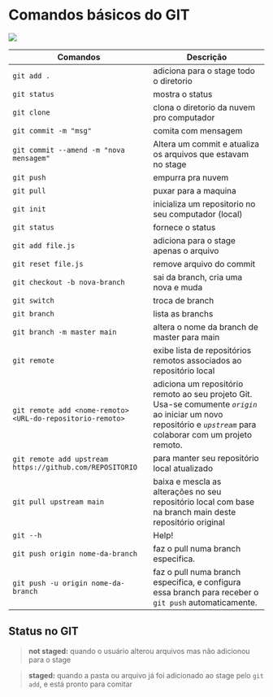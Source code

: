 # Comandos básicos do GIT

![](https://media3.giphy.com/headers/GitHub/w8ZJLtJbmuph.gif)

Comandos                | Descrição
----------------------- | --------------------------------
`git add .`             | adiciona para o stage todo o diretorio
`git status`            | mostra o status
`git clone`             | clona o diretorio da nuvem pro computador
`git commit -m "msg"`   | comita com mensagem
`git commit --amend -m "nova mensagem"` | Altera um commit e atualiza os arquivos que estavam no stage
`git push`              | empurra pra nuvem
`git pull`              | puxar para a maquina
`git init`              | inicializa um repositorio no seu computador (local)
`git status`            | fornece o status
`git add file.js`       | adiciona para o stage apenas o arquivo
`git reset file.js`     | remove arquivo do commit
`git checkout -b nova-branch`   | sai da branch, cria uma nova e muda
`git switch`            | troca de branch 
`git branch`            | lista as branchs
`git branch -m master main` | altera o nome da branch de master para main
`git remote`            | exibe lista de repositórios remotos associados ao repositório local
`git remote add <nome-remoto> <URL-do-repositorio-remoto>` | adiciona um repositório remoto ao seu projeto Git. Usa-se comumente *`origin`* ao iniciar um novo repositório e *`upstream`* para colaborar com um projeto remoto.
`git remote add upstream https://github.com/REPOSITORIO`  |  para manter seu repositório local atualizado
`git pull upstream main`  |  baixa e mescla as alterações no seu repositório local com base na branch main deste repositório original 
`git --h`               | Help!
`git push origin nome-da-branch`   |    faz o pull numa branch especifica. 
`git push -u origin nome-da-branch`   |    faz o pull numa branch especifica, e configura essa branch para receber o `git push` automaticamente. 


##  Status no GIT

> **not staged:** quando o usuário alterou arquivos mas não adicionou para o stage 

> **staged:** quando a pasta ou arquivo já foi adicionado ao stage pelo `git add`, e está pronto para comitar 
